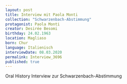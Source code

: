 ```yaml
---
layout: post
title: Interview mit Paola Monti
collection: "Schwarzenbach-Abstimmung"
protagonist: Paola Monti
creator: Desirée Besomi
birthday: 24.02.1963
location: Magliaso
born: Chur
language: Italienisch
interviewDate: 08.03.2020
permalink: Interview_3696
published: true
---
```

Oral History Interview zur Schwarzenbach-Abstimmung
